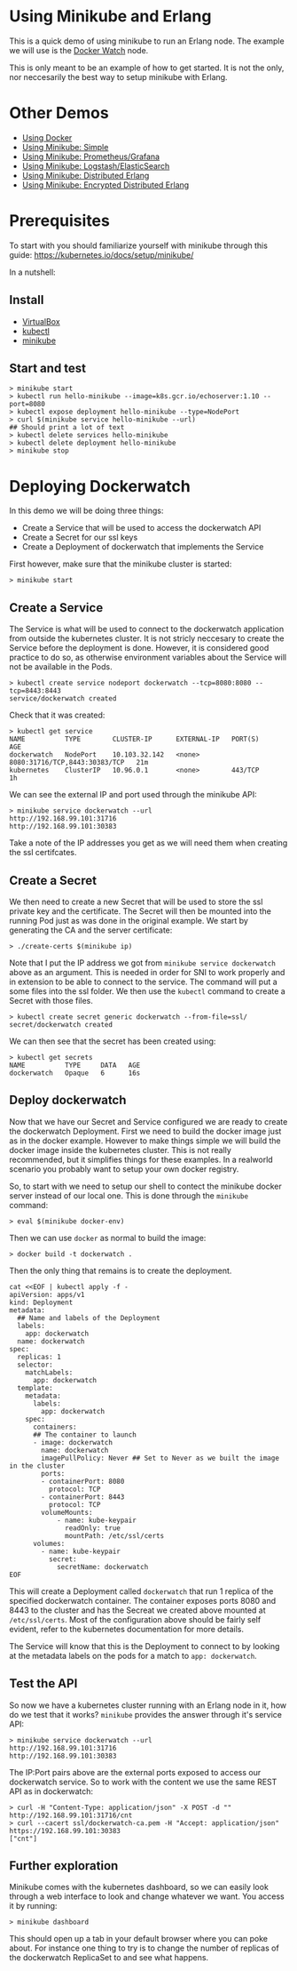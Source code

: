 # Using Minikube and Erlang

This is a quick demo of using minikube to run an Erlang node. The example we will
use is the [Docker Watch](http://github.com/erlang/docker-erlang-example/tree/master)
node.

This is only meant to be an example of how to get started. It is not the only,
nor neccesarily the best way to setup minikube with Erlang.

# Other Demos

* [Using Docker](http://github.com/erlang/docker-erlang-example/)
* [Using Minikube: Simple](http://github.com/erlang/docker-erlang-example/tree/minikube-simple)
* [Using Minikube: Prometheus/Grafana](http://github.com/erlang/docker-erlang-example/tree/minikube-prometheus)
* [Using Minikube: Logstash/ElasticSearch](http://github.com/erlang/docker-erlang-example/tree/minikube-logstash)
* [Using Minikube: Distributed Erlang](http://github.com/erlang/docker-erlang-example/tree/minikube-dist)
* [Using Minikube: Encrypted Distributed Erlang](http://github.com/erlang/docker-erlang-example/tree/minikube-tls-dist)

# Prerequisites

To start with you should familiarize yourself with minikube through this guide:
https://kubernetes.io/docs/setup/minikube/

In a nutshell:

## Install

 * [VirtualBox](https://www.virtualbox.org/wiki/Downloads)
 * [kubectl](https://kubernetes.io/docs/tasks/tools/install-kubectl/)
 * [minikube](https://github.com/kubernetes/minikube/releases)

## Start and test

    > minikube start
    > kubectl run hello-minikube --image=k8s.gcr.io/echoserver:1.10 --port=8080
    > kubectl expose deployment hello-minikube --type=NodePort
    > curl $(minikube service hello-minikube --url)
    ## Should print a lot of text
    > kubectl delete services hello-minikube
    > kubectl delete deployment hello-minikube
    > minikube stop

# Deploying Dockerwatch

In this demo we will be doing three things:

* Create a Service that will be used to access the dockerwatch API
* Create a Secret for our ssl keys
* Create a Deployment of dockerwatch that implements the Service

First however, make sure that the minikube cluster is started:

    > minikube start

## Create a Service

The Service is what will be used to connect to the dockerwatch application
from outside the kubernetes cluster. It is not stricly neccesary to create the
Service before the deployment is done. However, it is considered good practice
to do so, as otherwise environment variables about the Service will not be
available in the Pods.

    > kubectl create service nodeport dockerwatch --tcp=8080:8080 --tcp=8443:8443
    service/dockerwatch created

Check that it was created:

    > kubectl get service
    NAME          TYPE        CLUSTER-IP      EXTERNAL-IP   PORT(S)                         AGE
    dockerwatch   NodePort    10.103.32.142   <none>        8080:31716/TCP,8443:30383/TCP   21m
    kubernetes    ClusterIP   10.96.0.1       <none>        443/TCP                         1h

We can see the external IP and port used through the minikube API:

    > minikube service dockerwatch --url
    http://192.168.99.101:31716
    http://192.168.99.101:30383

Take a note of the IP addresses you get as we will need them when creating the
ssl certifcates.

## Create a Secret

We then need to create a new Secret that will be used to store the ssl private key
and the certificate. The Secret will then be mounted into the running Pod just
as was done in the original example. We start by generating the CA and the
server certificate:

    > ./create-certs $(minikube ip)

Note that I put the IP address we got from `minikube service dockerwatch` above
as an argument. This is needed in order for SNI to work properly and in extension
to be able to connect to the service. The command will put a some files into
the ssl folder. We then use the `kubectl` command to create a Secret with those files.

    > kubectl create secret generic dockerwatch --from-file=ssl/
    secret/dockerwatch created

We can then see that the secret has been created using:

    > kubectl get secrets
    NAME          TYPE     DATA   AGE
    dockerwatch   Opaque   6      16s

## Deploy dockerwatch

Now that we have our Secret and Service configured we are ready to create the
dockerwatch Deployment. First we need to build the docker image just as in the
docker example. However to make things simple we will build the docker image
inside the kubernetes cluster. This is not really recommended, but it
simplifies things for these examples. In a realworld scenario you probably want
to setup your own docker registry.

So, to start with we need to setup our shell to contect the minikube docker
server instead of our local one. This is done through the `minikube` command:

    > eval $(minikube docker-env)

Then we can use `docker` as normal to build the image:

    > docker build -t dockerwatch .

Then the only thing that remains is to create the deployment.

```
cat <<EOF | kubectl apply -f -
apiVersion: apps/v1
kind: Deployment
metadata:
  ## Name and labels of the Deployment
  labels:
    app: dockerwatch
  name: dockerwatch
spec:
  replicas: 1
  selector:
    matchLabels:
      app: dockerwatch
  template:
    metadata:
      labels:
        app: dockerwatch
    spec:
      containers:
      ## The container to launch
      - image: dockerwatch
        name: dockerwatch
        imagePullPolicy: Never ## Set to Never as we built the image in the cluster
        ports:
        - containerPort: 8080
          protocol: TCP
        - containerPort: 8443
          protocol: TCP
        volumeMounts:
            - name: kube-keypair
              readOnly: true
              mountPath: /etc/ssl/certs
      volumes:
        - name: kube-keypair
          secret:
            secretName: dockerwatch
EOF
```

This will create a Deployment called `dockerwatch` that run 1 replica
of the specified dockerwatch container. The container exposes ports 8080
and 8443 to the cluster and has the Secreat we created above mounted at
`/etc/ssl/certs`. Most of the configuration above should be fairly self
evident, refer to the kubernetes documentation for more details.

The Service will know that this is the Deployment to connect to by looking
at the metadata labels on the pods for a match to `app: dockerwatch`.

## Test the API

So now we have a kubernetes cluster running with an Erlang node in it, how do we
test that it works? `minikube` provides the answer through it's service API:

    > minikube service dockerwatch --url
    http://192.168.99.101:31716
    http://192.168.99.101:30383

The IP:Port pairs above are the external ports exposed to access our dockerwatch
service. So to work with the content we use the same REST API as in dockerwatch:

    > curl -H "Content-Type: application/json" -X POST -d "" http://192.168.99.101:31716/cnt
    > curl --cacert ssl/dockerwatch-ca.pem -H "Accept: application/json" https://192.168.99.101:30383
    ["cnt"]

## Further exploration

Minikube comes with the kubernetes dashboard, so we can easily look through a
web interface to look and change whatever we want. You access it by running:

    > minikube dashboard

This should open up a tab in your default browser where you can poke about. For
instance one thing to try is to change the number of replicas of the dockerwatch
ReplicaSet to and see what happens.
